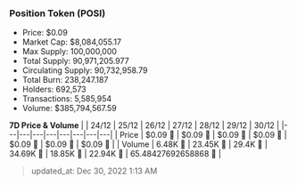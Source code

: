 
  ### Position Token (POSI)
  - Price: $0.09
  - Market Cap: $8,084,055.17
  - Max Supply: 100,000,000
  - Total Supply: 90,971,205.977
  - Circulating Supply: 90,732,958.79
  - Total Burn: 238,247.187
  - Holders: 692,573
  - Transactions: 5,585,954
  - Volume: $385,794,567.59

  **7D Price & Volume**
  | | 24&#x2F;12 | 25&#x2F;12 | 26&#x2F;12 | 27&#x2F;12 | 28&#x2F;12 | 29&#x2F;12 | 30&#x2F;12 |
  |---|---|---|---|---|---|---|---|
  | Price | $0.09 🔻 | $0.09 🔻 | $0.09 🚀 | $0.09 🔻 | $0.09 🔻 | $0.09 🔻 | $0.09 🚀 |
  | Volume | 6.48K 🔻 | 23.45K 🚀 | 29.4K 🚀 | 34.69K 🚀 | 18.85K 🔻 | 22.94K 🚀 | 65.48427692658868 🔻 |

  > updated_at: Dec 30, 2022 1:13 AM
